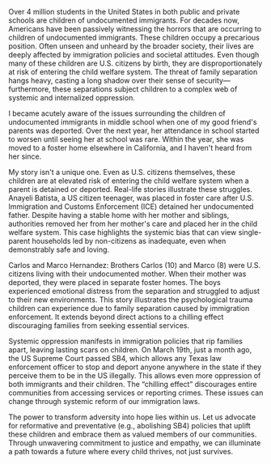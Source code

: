 Over 4 million students in the United States in both public and private schools are children of undocumented immigrants. For decades now, Americans have been passively witnessing the horrors that are occurring to children of undocumented immigrants. These children occupy a precarious position. Often unseen and unheard by the broader society, their lives are deeply affected by immigration policies and societal attitudes. Even though many of these children are U.S. citizens by birth, they are disproportionately at risk of entering the child welfare system. The threat of family separation hangs heavy, casting a long shadow over their sense of security—furthermore, these separations subject children to a complex web of systemic and internalized oppression.

I became acutely aware of the issues surrounding the children of undocumented immigrants in middle school when one of my good friend's parents was deported. Over the next year, her attendance in school started to worsen until seeing her at school was rare. Within the year, she was moved to a foster home elsewhere in California, and I haven't heard from her since.

My story isn't a unique one. Even as U.S. citizens themselves, these children are at elevated risk of entering the child welfare system when a parent is detained or deported. Real-life stories illustrate these struggles. Anayeli Batista, a US citizen teenager, was placed in foster care after U.S. Immigration and Customs Enforcement (ICE) detained her undocumented father. Despite having a stable home with her mother and siblings, authorities removed her from her mother's care and placed her in the child welfare system. This case highlights the systemic bias that can view single-parent households led by non-citizens as inadequate, even when demonstrably safe and loving.

Carlos and Marco Hernandez: Brothers Carlos (10) and Marco (8) were U.S. citizens living with their undocumented mother. When their mother was deported, they were placed in separate foster homes. The boys experienced emotional distress from the separation and struggled to adjust to their new environments. This story illustrates the psychological trauma children can experience due to family separation caused by immigration enforcement. It extends beyond direct actions to a chilling effect discouraging families from seeking essential services.

Systemic oppression manifests in immigration policies that rip families apart, leaving lasting scars on children. On March 19th, just a month ago, the US Supreme Court passed SB4, which allows any Texas law enforcement officer to stop and deport anyone anywhere in the state if they perceive them to be in the US illegally. This allows even more oppression of both immigrants and their children. The “chilling effect” discourages entire communities from accessing services or reporting crimes. These issues can change through systemic reform of our immigration laws.

The power to transform adversity into hope lies within us. Let us advocate for reformative and preventative (e.g., abolishing SB4) policies that uplift these children and embrace them as valued members of our communities. Through unwavering commitment to justice and empathy, we can illuminate a path towards a future where every child thrives, not just survives.
